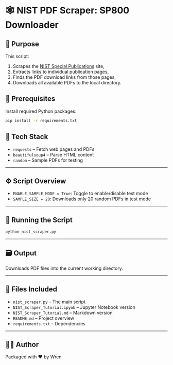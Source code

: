 # 🕸️ NIST PDF Scraper: SP800 Downloader

## 🧠 Purpose

This script:
1. Scrapes the [NIST Special Publications](https://csrc.nist.gov/publications/sp) site,
2. Extracts links to individual publication pages,
3. Finds the PDF download links from those pages,
4. Downloads all available PDFs to the local directory.

## 🔧 Prerequisites

Install required Python packages:

```bash
pip install -r requirements.txt
```

## 🧰 Tech Stack

- `requests` – Fetch web pages and PDFs
- `beautifulsoup4` – Parse HTML content
- `random` – Sample PDFs for testing

---

## ⚙️ Script Overview

- `ENABLE_SAMPLE_MODE = True`: Toggle to enable/disable test mode
- `SAMPLE_SIZE = 20`: Downloads only 20 random PDFs in test mode

---

## 🚀 Running the Script

```bash
python nist_scraper.py
```

---

## 🗃 Output

Downloads PDF files into the current working directory.

---

## 📁 Files Included

- `nist_scraper.py` – The main script
- `NIST_Scraper_Tutorial.ipynb` – Jupyter Notebook version
- `NIST_Scraper_Tutorial.md` – Markdown version
- `README.md` – Project overview
- `requirements.txt` – Dependencies

---

## 👩‍💻 Author

Packaged with ❤️ by Wren
